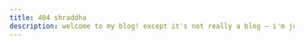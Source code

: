 ```yaml
---
title: 404 shraddha
description: welcome to my blog! except it's not really a blog — i'm just trying stuff out :p 
---
```


